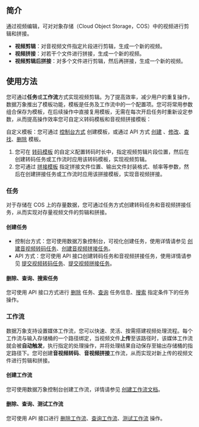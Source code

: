 ## 简介

通过视频编辑，可对对象存储（Cloud Object Storage，COS）中的视频进行剪辑和拼接。

- **视频剪辑**：对音视频文件指定片段进行剪辑，生成一个新的视频。
- **视频拼接**：对若干个文件进行拼接，生成一个新的视频。
- **视频剪辑后拼接**：对多个文件进行剪辑，然后再拼接，生成一个新的视频。

## 使用方法

您可通过**任务**或**工作流**方式实现视频剪辑。为了提高效率，减少用户的重复操作，数据万象推出了模板功能，模板是任务及工作流中的一个配置项。您可将常用参数组合保存为模板，在后续操作中直接复用模板，无需在每次开启任务时重新设定参数，从而提高操作效率您可自定义转码模板和音视频拼接模板：

自定义模板：您可通过 [控制台方式](https://intl.cloud.tencent.com/document/product/1045/43606) 创建模板，或通过 API 方式 [创建](https://intl.cloud.tencent.com/document/product/1045/49907) 、[修改](https://intl.cloud.tencent.com/document/product/1045/49921)、[查找](https://intl.cloud.tencent.com/document/product/1045/49919)、[删除](https://intl.cloud.tencent.com/document/product/1045/49918) 模板。
1. 您可在 [转码模板](https://intl.cloud.tencent.com/document/product/1045/43606#.E9.9F.B3.E8.A7.86.E9.A2.91.E8.BD.AC.E7.A0.81) 的自定义配置转码时长中，指定视频剪辑片段位置，然后在创建转码任务或工作流时应用该转码模板，实现视频剪辑。
2. 您可通过 [拼接模板](https://intl.cloud.tencent.com/document/product/1045/43606#.E9.9F.B3.E8.A7.86.E9.A2.91.E6.8B.BC.E6.8E.A5) 指定拼接文件位置、输出文件封装格式、帧率等参数，然后在创建拼接任务或工作流时应用该拼接模板，实现音视频拼接。

### 任务

对于存储在 COS 上的存量数据，您可通过任务方式创建转码任务和音视频拼接任务，从而实现对存量视频文件的剪辑和拼接。

#### 创建任务

- 控制台方式：您可使用数据万象控制台，可视化创建任务，使用详情请参见 [创建音视频转码任务](https://intl.cloud.tencent.com/document/product/1045/43605)、[创建音视频拼接任务](https://intl.cloud.tencent.com/document/product/1045/43605)。
- API 方式：您可使用 API 接口创建转码任务和音视频拼接任务，使用详情请参见 [提交视频转码任务](https://intl.cloud.tencent.com/document/product/1045/48941)、[提交视频拼接任务](https://intl.cloud.tencent.com/document/product/1045/48929)。

#### 删除、查询、搜索任务

您可使用 API 接口方式进行 [删除](https://intl.cloud.tencent.com/document/product/1045/49512) 任务、[查询](https://intl.cloud.tencent.com/document/product/1045/50355) 任务信息、[搜索](https://intl.cloud.tencent.com/document/product/1045/50356) 指定条件下的任务操作。

### 工作流

数据万象支持设置媒体工作流，您可以快速、灵活、按需搭建视频处理流程。每个工作流与输入存储桶的一个路径绑定，当视频文件**上传**至该路径时，该媒体工作流就会被**自动触发**，执行指定的处理操作，并将处理结果自动保存至输出存储桶的指定路径下。您可创建**音视频转码**、**音视频拼接**工作流，从而实现对新上传的视频文件进行剪辑和拼接。

#### 创建工作流

您可使用数据万象控制台创建工作流，详情请参见 [创建工作流文档](https://intl.cloud.tencent.com/document/product/1045/43604)。

#### 删除、查询、测试工作流

您可使用 API 接口进行 [删除工作流](https://intl.cloud.tencent.com/document/product/1045/43734)、[查询工作流](https://intl.cloud.tencent.com/document/product/1045/50339)、[测试工作流](https://intl.cloud.tencent.com/document/product/1045/50340) 操作。
